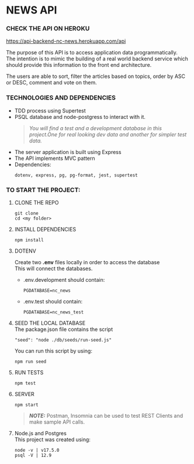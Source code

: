 # NEWS API

### CHECK THE API ON HEROKU
https://api-backend-nc-news.herokuapp.com/api

<p>The purpose of this API is to access application data programmatically.</br>
The intention is to mimic the building of a real world backend service which should provide this information to the front end architecture.</p>
<p>The users are able to sort, filter the articles based on topics, order by ASC or DESC, comment and vote on them.</p>

### TECHNOLOGIES AND DEPENDENCIES

<ul>
<li>TDD process using Supertest</li>
<li>PSQL database and node-postgress to interact with it.</br>

 >  *_You will find a test and a development database in this project.One for real looking dev data and another for simpler test data._*
</li>
<li>The server application is built using Express</li>
<li> The API implements MVC pattern</li>
<li> Dependencies: </br>

```
dotenv, express, pg, pg-format, jest, supertest
```
</li>
</ul>


### TO START THE PROJECT:
<ol>
    <li>CLONE THE REPO </br>

```
git clone
cd <my folder>
```
</li>

<li>INSTALL DEPENDENCIES</br>

```
npm install
```
</li>
<li> DOTENV </br>
    <p>Create two <strong>.env</strong> files locally in order to access the database</br>
    This will connect the databases.</p>
</li>

<ul>
<li>.env.development should contain:</br>

```
PGDATABASE=nc_news
```
</li>
<li>.env.test should contain:</br>

```
PGDATABASE=nc_news_test
```

</li>
</ul>
<li>SEED THE LOCAL DATABASE </br>
  The package.json file contains the script

  ```
  "seed": "node ./db/seeds/run-seed.js"
  ```
  You can run this script by using:

  ```
  npm run seed
  ```

</li>

<li>RUN TESTS </br>

```
npm test
```
</li>

<li>SERVER </br>

```
npm start
```
>  **_NOTE:_**  Postman, Insomnia can be used to test REST Clients and make sample API calls.
</li>

<li>Node.js and Postgres </br>
This project was created using:</p>

```
node -v | v17.5.0
psql -V | 12.9
```
</li>
</ol>





